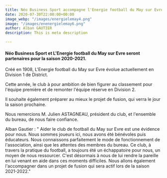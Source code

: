```yaml
---
title: Néo Business Sport accompagne l'Energie football du May sur Evre
date: 2020-07-30T22:00:00+00:00
image_webp: "/images/energielemay4.png"
image: "/images/enenergielemay6.png"
author: Alban GAUTIER
description: This is meta description

---
```

#### Néo Business Sport et L'Energie football du May sur Evre seront partenaires pour la saison 2020-2021.

Créé en 1908, L'Energie football du May sur Evre évolue actuellement en Division 1 de District.

Cette année, le club à pour ambition de bien figurer au classement pour l'équipe première et de remonter l'équipe réserve en Division 2. 

Il souhaite également préparer au mieux le projet de fusion, qui verra le jour la saison prochaine. 

Nous remercions M. Julien ASTAGNEAU, président du club, et l'ensemble du bureau, de nous faire confiance. 

Alban Gautier : " Aider le club de football du May sur Evre est une évidence pour nous. Nous sommes joueurs ici, nous avons été bénévoles puis éducateurs. Nous connaissons parfaitement le mode de fonctionnement de l'association, ainsi que les attentes des membres du bureau. Ce club, à travers la pratique du football, a toujours été un échappatoire pour nous, un moyen de nous ressourcer. C'est désormais à nous de lui rendre la pareille en lui venant en aide dans ces moments difficiles. Nous allons également l'accompagner dans un projet de fusion qui sera actif lors de la saison 2021-2022." 